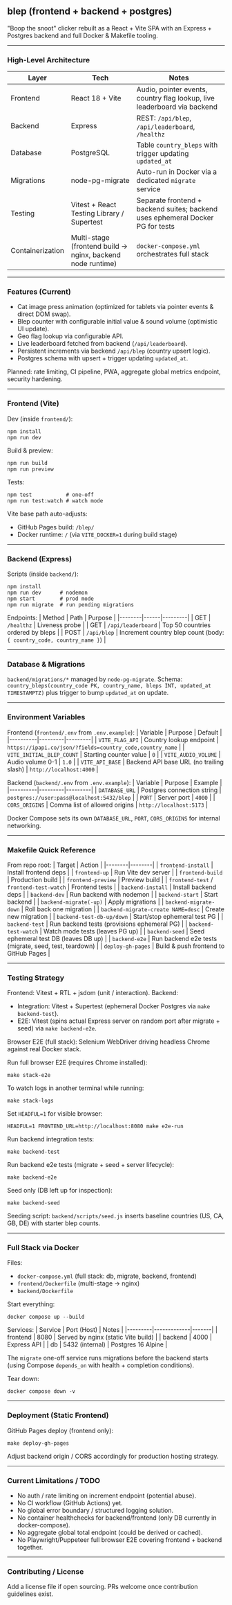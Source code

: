 
## blep (frontend + backend + postgres)

"Boop the snoot" clicker rebuilt as a React + Vite SPA with an Express + Postgres backend and full Docker & Makefile tooling.

---
### High-Level Architecture
| Layer | Tech | Notes |
|-------|------|-------|
| Frontend | React 18 + Vite | Audio, pointer events, country flag lookup, live leaderboard via backend |
| Backend | Express | REST: `/api/blep`, `/api/leaderboard`, `/healthz` |
| Database | PostgreSQL | Table `country_bleps` with trigger updating `updated_at` |
| Migrations | node-pg-migrate | Auto-run in Docker via a dedicated `migrate` service |
| Testing | Vitest + React Testing Library / Supertest | Separate frontend + backend suites; backend uses ephemeral Docker PG for tests |
| Containerization | Multi-stage (frontend build → nginx, backend node runtime) | `docker-compose.yml` orchestrates full stack |

---
### Features (Current)
- Cat image press animation (optimized for tablets via pointer events & direct DOM swap).
- Blep counter with configurable initial value & sound volume (optimistic UI update).
- Geo flag lookup via configurable API.
- Live leaderboard fetched from backend (`/api/leaderboard`).
- Persistent increments via backend `/api/blep` (country upsert logic).
- Postgres schema with upsert + trigger updating `updated_at`.

Planned: rate limiting, CI pipeline, PWA, aggregate global metrics endpoint, security hardening.

---
### Frontend (Vite)
Dev (inside `frontend/`):
```
npm install
npm run dev
```
Build & preview:
```
npm run build
npm run preview
```
Tests:
```
npm test           # one-off
npm run test:watch # watch mode
```

Vite base path auto-adjusts:
- GitHub Pages build: `/blep/`
- Docker runtime: `/` (via `VITE_DOCKER=1` during build stage)

---
### Backend (Express)
Scripts (inside `backend/`):
```
npm install
npm run dev      # nodemon
npm start        # prod mode
npm run migrate  # run pending migrations
```
Endpoints:
| Method | Path | Purpose |
|--------|------|---------|
| GET | `/healthz` | Liveness probe |
| GET | `/api/leaderboard` | Top 50 countries ordered by bleps |
| POST | `/api/blep` | Increment country blep count (body: `{ country_code, country_name }`) |

---
### Database & Migrations
`backend/migrations/*` managed by `node-pg-migrate`.
Schema: `country_bleps(country_code PK, country_name, bleps INT, updated_at TIMESTAMPTZ)` plus trigger to bump `updated_at` on update.

---
### Environment Variables
Frontend (`frontend/.env` from `.env.example`):
| Variable | Purpose | Default |
|----------|---------|---------|
| `VITE_FLAG_API` | Country lookup endpoint | `https://ipapi.co/json/?fields=country_code,country_name` |
| `VITE_INITIAL_BLEP_COUNT` | Starting counter value | `0` |
| `VITE_AUDIO_VOLUME` | Audio volume 0-1 | `1.0` |
| `VITE_API_BASE` | Backend API base URL (no trailing slash) | `http://localhost:4000` |

Backend (`backend/.env` from `.env.example`):
| Variable | Purpose | Example |
|----------|---------|---------|
| `DATABASE_URL` | Postgres connection string | `postgres://user:pass@localhost:5432/blep` |
| `PORT` | Server port | `4000` |
| `CORS_ORIGINS` | Comma list of allowed origins | `http://localhost:5173` |

Docker Compose sets its own `DATABASE_URL`, `PORT`, `CORS_ORIGINS` for internal networking.

---
### Makefile Quick Reference
From repo root:
| Target | Action |
|--------|--------|
| `frontend-install` | Install frontend deps |
| `frontend-up` | Run Vite dev server |
| `frontend-build` | Production build |
| `frontend-preview` | Preview build |
| `frontend-test` / `frontend-test-watch` | Frontend tests |
| `backend-install` | Install backend deps |
| `backend-dev` | Run backend with nodemon |
| `backend-start` | Start backend |
| `backend-migrate(-up)` | Apply migrations |
| `backend-migrate-down` | Roll back one migration |
| `backend-migrate-create NAME=desc` | Create new migration |
| `backend-test-db-up/down` | Start/stop ephemeral test PG |
| `backend-test` | Run backend tests (provisions ephemeral PG) |
| `backend-test-watch` | Watch mode tests (leaves PG up) |
| `backend-seed` | Seed ephemeral test DB (leaves DB up) |
| `backend-e2e` | Run backend e2e tests (migrate, seed, test, teardown) |
| `deploy-gh-pages` | Build & push frontend to GitHub Pages |

---
### Testing Strategy
Frontend: Vitest + RTL + jsdom (unit / interaction).
Backend: 
- Integration: Vitest + Supertest (ephemeral Docker Postgres via `make backend-test`).
- E2E: Vitest (spins actual Express server on random port after migrate + seed) via `make backend-e2e`.

Browser E2E (full stack): Selenium WebDriver driving headless Chrome against real Docker stack.

Run full browser E2E (requires Chrome installed):
```
make stack-e2e
```
To watch logs in another terminal while running:
```
make stack-logs
```
Set `HEADFUL=1` for visible browser:
```
HEADFUL=1 FRONTEND_URL=http://localhost:8080 make e2e-run
```

Run backend integration tests:
```
make backend-test
```

Run backend e2e tests (migrate + seed + server lifecycle):
```
make backend-e2e
```

Seed only (DB left up for inspection):
```
make backend-seed
```

Seeding script: `backend/scripts/seed.js` inserts baseline countries (US, CA, GB, DE) with starter blep counts.

---
### Full Stack via Docker
Files:
- `docker-compose.yml` (full stack: db, migrate, backend, frontend)
- `frontend/Dockerfile` (multi-stage → nginx)
- `backend/Dockerfile`

Start everything:
```
docker compose up --build
```
Services:
| Service | Port (Host) | Notes |
|---------|-------------|-------|
| frontend | 8080 | Served by nginx (static Vite build) |
| backend | 4000 | Express API |
| db | 5432 (internal) | Postgres 16 Alpine |

The `migrate` one-off service runs migrations before the backend starts (using Compose `depends_on` with health + completion conditions).

Tear down:
```
docker compose down -v
```

---
### Deployment (Static Frontend)
GitHub Pages deploy (frontend only):
```
make deploy-gh-pages
```
Adjust backend origin / CORS accordingly for production hosting strategy.

---
### Current Limitations / TODO
- No auth / rate limiting on increment endpoint (potential abuse).
- No CI workflow (GitHub Actions) yet.
- No global error boundary / structured logging solution.
- No container healthchecks for backend/frontend (only DB currently in docker-compose).
- No aggregate global total endpoint (could be derived or cached).
- No Playwright/Puppeteer full browser E2E covering frontend + backend together.

---
### Contributing / License
Add a license file if open sourcing. PRs welcome once contribution guidelines exist.


